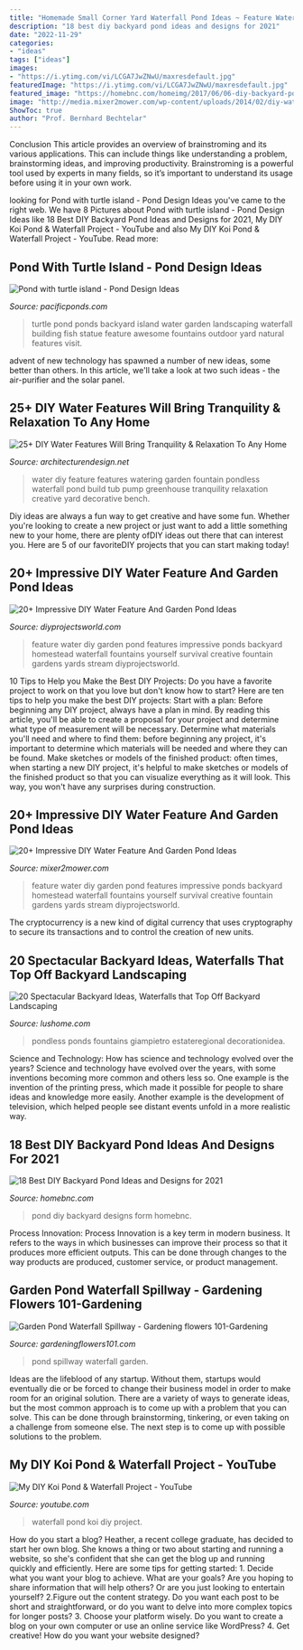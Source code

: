 ```yaml
---
title: "Homemade Small Corner Yard Waterfall Pond Ideas ~ Feature Water Diy Garden Pond Features Impressive Ponds Backyard Homestead Waterfall Fountains Yourself Survival Creative Fountain Gardens Yards Stream Diyprojectsworld"
description: "18 best diy backyard pond ideas and designs for 2021"
date: "2022-11-29"
categories:
- "ideas"
tags: ["ideas"]
images:
- "https://i.ytimg.com/vi/LCGA7JwZNwU/maxresdefault.jpg"
featuredImage: "https://i.ytimg.com/vi/LCGA7JwZNwU/maxresdefault.jpg"
featured_image: "https://homebnc.com/homeimg/2017/06/06-diy-backyard-pond-ideas-homebnc.jpg"
image: "http://media.mixer2mower.com/wp-content/uploads/2014/02/diy-water-feature-ponds-1024x768.jpg"
ShowToc: true
author: "Prof. Bernhard Bechtelar"
---
```



Conclusion
This article provides an overview of brainstroming and its various applications. This can include things like understanding a problem, brainstorming ideas, and improving productivity. Brainstroming is a powerful tool used by experts in many fields, so it’s important to understand its usage before using it in your own work.

	

		
looking for Pond with turtle island - Pond Design Ideas you've came to the right web. We have 8 Pictures about Pond with turtle island - Pond Design Ideas like 18 Best DIY Backyard Pond Ideas and Designs for 2021, My DIY Koi Pond &amp; Waterfall Project - YouTube and also My DIY Koi Pond &amp; Waterfall Project - YouTube. Read more:
		
    
## Pond With Turtle Island - Pond Design Ideas

<img loading=lazy src="https://pacificponds.com/wp-content/uploads/2014/02/Turtle-pondbuilding-turtle-ponds.jpg" onerror="this.onerror=null;this.src='https://tse1.mm.bing.net/th?id=OIP.RUoYO6_qdOtGzZbMu4e6tgAAAA&amp;pid=15.1';" alt="Pond with turtle island - Pond Design Ideas">

_Source: pacificponds.com_

>turtle pond ponds backyard island water garden landscaping waterfall building fish statue feature awesome fountains outdoor yard natural features visit. 

	

advent of new technology has spawned a number of new ideas, some better than others. In this article, we'll take a look at two such ideas - the air-purifier and the solar panel.

    
## 25+ DIY Water Features Will Bring Tranquility &amp; Relaxation To Any Home

<img loading=lazy src="http://cdn.architecturendesign.net/wp-content/uploads/2015/07/AD-DIY-Water-Feature-Ideas-14.jpg" onerror="this.onerror=null;this.src='https://tse4.mm.bing.net/th?id=OIP.17nUOVpTaFwAZJmI-Je7QQHaKn&amp;pid=15.1';" alt="25+ DIY Water Features Will Bring Tranquility &amp; Relaxation To Any Home">

_Source: architecturendesign.net_

>water diy feature features watering garden fountain pondless waterfall pond build tub pump greenhouse tranquility relaxation creative yard decorative bench. 

	

Diy ideas are always a fun way to get creative and have some fun. Whether you're looking to create a new project or just want to add a little something new to your home, there are plenty ofDIY ideas out there that can interest you. Here are 5 of our favoriteDIY projects that you can start making today!

    
## 20+ Impressive DIY Water Feature And Garden Pond Ideas

<img loading=lazy src="http://media.diyprojectsworld.com/wp-content/uploads/diy-water-feature-ponds-1200x900.jpg" onerror="this.onerror=null;this.src='https://tse3.mm.bing.net/th?id=OIP.1cNbQ55WMmWTalQZ_9MqagHaFj&amp;pid=15.1';" alt="20+ Impressive DIY Water Feature And Garden Pond Ideas">

_Source: diyprojectsworld.com_

>feature water diy garden pond features impressive ponds backyard homestead waterfall fountains yourself survival creative fountain gardens yards stream diyprojectsworld. 

	

10 Tips to Help you Make the Best DIY Projects:
Do you have a favorite project to work on that you love but don't know how to start? Here are ten tips to help you make the best DIY projects: 
Start with a plan: Before beginning any DIY project, always have a plan in mind. By reading this article, you'll be able to create a proposal for your project and determine what type of measurement will be necessary. Determine what materials you'll need and where to find them: before beginning any project, it's important to determine which materials will be needed and where they can be found. Make sketches or models of the finished product: often times, when starting a new DIY project, it's helpful to make sketches or models of the finished product so that you can visualize everything as it will look. This way, you won't have any surprises during construction.

    
## 20+ Impressive DIY Water Feature And Garden Pond Ideas

<img loading=lazy src="http://media.mixer2mower.com/wp-content/uploads/2014/02/diy-water-feature-ponds-1024x768.jpg" onerror="this.onerror=null;this.src='https://tse1.mm.bing.net/th?id=OIP.J-2clPn4CcIRZoZ8kMugjgHaFj&amp;pid=15.1';" alt="20+ Impressive DIY Water Feature And Garden Pond Ideas">

_Source: mixer2mower.com_

>feature water diy garden pond features impressive ponds backyard homestead waterfall fountains yourself survival creative fountain gardens yards stream diyprojectsworld. 

	

The cryptocurrency is a new kind of digital currency that uses cryptography to secure its transactions and to control the creation of new units.

    
## 20 Spectacular Backyard Ideas, Waterfalls That Top Off Backyard Landscaping

<img loading=lazy src="https://www.lushome.com/wp-content/uploads/2014/07/water-features-backyard-waterfall-landscaping-ideas-14.jpg" onerror="this.onerror=null;this.src='https://tse4.mm.bing.net/th?id=OIP.6YK5RYmvyvVk7UDGBcwdDwHaFj&amp;pid=15.1';" alt="20 Spectacular Backyard Ideas, Waterfalls that Top Off Backyard Landscaping">

_Source: lushome.com_

>pondless ponds fountains giampietro estateregional decorationidea. 

	

Science and Technology: How has science and technology evolved over the years?
Science and technology have evolved over the years, with some inventions becoming more common and others less so. One example is the invention of the printing press, which made it possible for people to share ideas and knowledge more easily. Another example is the development of television, which helped people see distant events unfold in a more realistic way.

    
## 18 Best DIY Backyard Pond Ideas And Designs For 2021

<img loading=lazy src="https://homebnc.com/homeimg/2017/06/06-diy-backyard-pond-ideas-homebnc.jpg" onerror="this.onerror=null;this.src='https://tse2.mm.bing.net/th?id=OIP.gp3dtEBpe9uRG25TY84ztgHaLO&amp;pid=15.1';" alt="18 Best DIY Backyard Pond Ideas and Designs for 2021">

_Source: homebnc.com_

>pond diy backyard designs form homebnc. 

	

Process Innovation:
Process Innovation is a key term in modern business. It refers to the ways in which businesses can improve their process so that it produces more efficient outputs. This can be done through changes to the way products are produced, customer service, or product management.

    
## Garden Pond Waterfall Spillway - Gardening Flowers 101-Gardening

<img loading=lazy src="http://www.gardeningflowers101.com/wp-content/uploads/garden-pond-waterfall-spillway-251.jpg" onerror="this.onerror=null;this.src='https://tse1.mm.bing.net/th?id=OIP.z3vNomR92iMjE7hh4tOx_wHaFj&amp;pid=15.1';" alt="Garden Pond Waterfall Spillway - Gardening flowers 101-Gardening">

_Source: gardeningflowers101.com_

>pond spillway waterfall garden. 

	

Ideas are the lifeblood of any startup. Without them, startups would eventually die or be forced to change their business model in order to make room for an original solution. There are a variety of ways to generate ideas, but the most common approach is to come up with a problem that you can solve. This can be done through brainstorming, tinkering, or even taking on a challenge from someone else. The next step is to come up with possible solutions to the problem.

    
## My DIY Koi Pond &amp; Waterfall Project - YouTube

<img loading=lazy src="https://i.ytimg.com/vi/LCGA7JwZNwU/maxresdefault.jpg" onerror="this.onerror=null;this.src='https://tse4.mm.bing.net/th?id=OIP.nhleqYrYotGkQ-NnbtDCaQHaEK&amp;pid=15.1';" alt="My DIY Koi Pond &amp; Waterfall Project - YouTube">

_Source: youtube.com_

>waterfall pond koi diy project. 

	

How do you start a blog?
Heather, a recent college graduate, has decided to start her own blog. She knows a thing or two about starting and running a website, so she's confident that she can get the blog up and running quickly and efficiently. Here are some tips for getting started: 1. Decide what you want your blog to achieve. What are your goals? Are you hoping to share information that will help others? Or are you just looking to entertain yourself? 2.Figure out the content strategy. Do you want each post to be short and straightforward, or do you want to delve into more complex topics for longer posts? 3. Choose your platform wisely. Do you want to create a blog on your own computer or use an online service like WordPress? 4. Get creative! How do you want your website designed?

